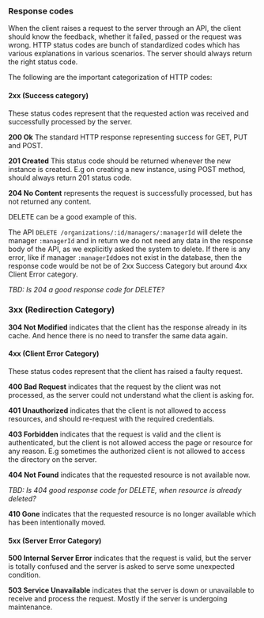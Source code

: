 ### Response codes

When the client raises a request to the server through an API, the client should know the feedback, whether it failed, passed or the request was wrong. HTTP status codes are bunch of standardized codes which has various explanations in various scenarios. The server should always return the right status code.

The following are the important categorization of HTTP codes:

#### 2xx \(Success category\)

These status codes represent that the requested action was received and successfully processed by the server.

**200 Ok** The standard HTTP response representing success for GET, PUT and POST.

**201 Created** This status code should be returned whenever the new instance is created. E.g on creating a new instance, using POST method, should always return 201 status code.

**204 No Content** represents the request is successfully processed, but has not returned any content.

DELETE can be a good example of this.

The API `DELETE /organizations/:id/managers/:managerId` will delete the manager `:managerId` and in return we do not need any data in the response body of the API, as we explicitly asked the system to delete. If there is any error, like if manager `:managerId`does not exist in the database, then the response code would be not be of 2xx Success Category but around 4xx Client Error category.



_TBD: Is 204 a good response code for DELETE?_



### 3xx \(Redirection Category\)

**304 Not Modified** indicates that the client has the response already in its cache. And hence there is no need to transfer the same data again.

#### 4xx \(Client Error Category\)

These status codes represent that the client has raised a faulty request.

**400 Bad Request** indicates that the request by the client was not processed, as the server could not understand what the client is asking for.

**401 Unauthorized** indicates that the client is not allowed to access resources, and should re-request with the required credentials.

**403 Forbidden** indicates that the request is valid and the client is authenticated, but the client is not allowed access the page or resource for any reason. E.g sometimes the authorized client is not allowed to access the directory on the server.

**404 Not Found** indicates that the requested resource is not available now.



_TBD: Is 404 good response code for DELETE, when resource is already deleted?_



**410 Gone** indicates that the requested resource is no longer available which has been intentionally moved.

#### 5xx \(Server Error Category\)

**500 Internal Server Error** indicates that the request is valid, but the server is totally confused and the server is asked to serve some unexpected condition.

**503 Service Unavailable** indicates that the server is down or unavailable to receive and process the request. Mostly if the server is undergoing maintenance.

